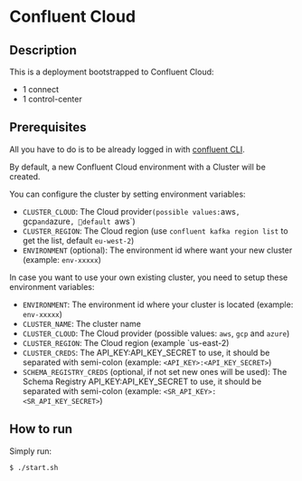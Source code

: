 # Confluent Cloud

## Description

This is a deployment bootstrapped to Confluent Cloud:

* 1 connect
* 1 control-center

## Prerequisites

All you have to do is to be already logged in with [confluent CLI](https://docs.confluent.io/confluent-cli/current/overview.html#confluent-cli-overview).

By default, a new Confluent Cloud environment with a Cluster will be created.

You can configure the cluster by setting environment variables:

* `CLUSTER_CLOUD`: The Cloud provider` (possible values: `aws`, `gcp` and `azure`, default `aws`)
* `CLUSTER_REGION`: The Cloud region (use `confluent kafka region list` to get the list, default `eu-west-2`)
* `ENVIRONMENT` (optional): The environment id where want your new cluster (example: `env-xxxxx`) 

In case you want to use your own existing cluster, you need to setup these environment variables:

* `ENVIRONMENT`: The environment id where your cluster is located (example: `env-xxxxx`) 
* `CLUSTER_NAME`: The cluster name
* `CLUSTER_CLOUD`: The Cloud provider (possible values: `aws`, `gcp` and `azure`)
* `CLUSTER_REGION`: The Cloud region (example `us-east-2)
* `CLUSTER_CREDS`: The API_KEY:API_KEY_SECRET to use, it should be separated with semi-colon (example: `<API_KEY>:<API_KEY_SECRET>`)
* `SCHEMA_REGISTRY_CREDS` (optional, if not set new ones will be used): The Schema Registry API_KEY:API_KEY_SECRET to use, it should be separated with semi-colon (example: `<SR_API_KEY>:<SR_API_KEY_SECRET>`)

## How to run

Simply run:

```
$ ./start.sh
```